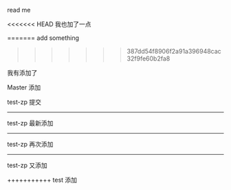 


read me

<<<<<<< HEAD
我也加了一点

=======
add something
>>>>>>> 387dd54f8906f2a91a396948cac32f9fe60b2fa8



我有添加了

Master 添加

test-zp 提交

---------------------------
test-zp 最新添加

-------------------------------
test-zp 再次添加

---------------------------------
test-zp 又添加


+++++++++++
test 添加
